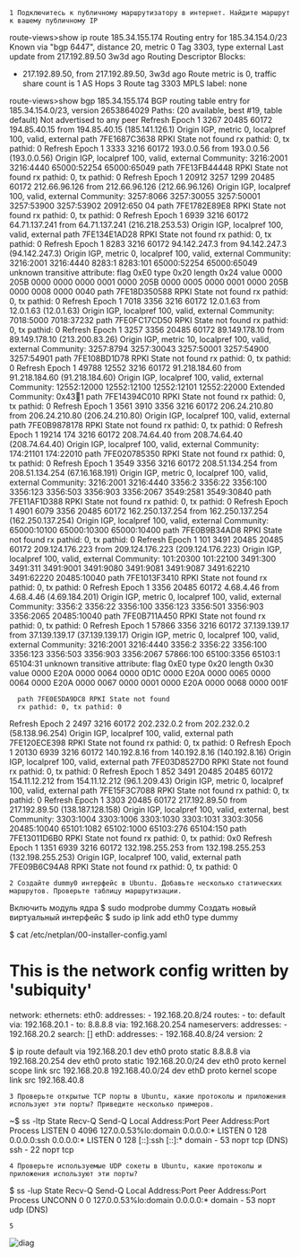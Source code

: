 	1 Подключитесь к публичному маршрутизатору в интернет. Найдите маршрут к вашему публичному IP

route-views>show ip route 185.34.155.174
Routing entry for 185.34.154.0/23
  Known via "bgp 6447", distance 20, metric 0
  Tag 3303, type external
  Last update from 217.192.89.50 3w3d ago
  Routing Descriptor Blocks:
  * 217.192.89.50, from 217.192.89.50, 3w3d ago
      Route metric is 0, traffic share count is 1
      AS Hops 3
      Route tag 3303
      MPLS label: none

route-views>show bgp 185.34.155.174
BGP routing table entry for 185.34.154.0/23, version 2653864029
Paths: (20 available, best #19, table default)
  Not advertised to any peer
  Refresh Epoch 1
  3267 20485 60172
    194.85.40.15 from 194.85.40.15 (185.141.126.1)
      Origin IGP, metric 0, localpref 100, valid, external
      path 7FE1687C3638 RPKI State not found
      rx pathid: 0, tx pathid: 0
  Refresh Epoch 1
  3333 3216 60172
    193.0.0.56 from 193.0.0.56 (193.0.0.56)
      Origin IGP, localpref 100, valid, external
      Community: 3216:2001 3216:4440 65000:52254 65000:65049
      path 7FE13FB44448 RPKI State not found
      rx pathid: 0, tx pathid: 0
  Refresh Epoch 1
  20912 3257 1299 20485 60172
    212.66.96.126 from 212.66.96.126 (212.66.96.126)
      Origin IGP, localpref 100, valid, external
      Community: 3257:8066 3257:30055 3257:50001 3257:53900 3257:53902 20912:650                                                                                                                                                             04
      path 7FE1782E89E8 RPKI State not found
      rx pathid: 0, tx pathid: 0
  Refresh Epoch 1
  6939 3216 60172
    64.71.137.241 from 64.71.137.241 (216.218.253.53)
      Origin IGP, localpref 100, valid, external
      path 7FE134E1AD28 RPKI State not found
      rx pathid: 0, tx pathid: 0
  Refresh Epoch 1
  8283 3216 60172
    94.142.247.3 from 94.142.247.3 (94.142.247.3)
      Origin IGP, metric 0, localpref 100, valid, external
      Community: 3216:2001 3216:4440 8283:1 8283:101 65000:52254 65000:65049
      unknown transitive attribute: flag 0xE0 type 0x20 length 0x24
        value 0000 205B 0000 0000 0000 0001 0000 205B
              0000 0005 0000 0001 0000 205B 0000 0008
              0000 0040
      path 7FE18D350588 RPKI State not found
      rx pathid: 0, tx pathid: 0
  Refresh Epoch 1
  7018 3356 3216 60172
    12.0.1.63 from 12.0.1.63 (12.0.1.63)
      Origin IGP, localpref 100, valid, external
      Community: 7018:5000 7018:37232
      path 7FE0FC17CD50 RPKI State not found
      rx pathid: 0, tx pathid: 0
  Refresh Epoch 1
  3257 3356 20485 60172
    89.149.178.10 from 89.149.178.10 (213.200.83.26)
      Origin IGP, metric 10, localpref 100, valid, external
      Community: 3257:8794 3257:30043 3257:50001 3257:54900 3257:54901
      path 7FE108BD1D78 RPKI State not found
      rx pathid: 0, tx pathid: 0
  Refresh Epoch 1
  49788 12552 3216 60172
    91.218.184.60 from 91.218.184.60 (91.218.184.60)
      Origin IGP, localpref 100, valid, external
      Community: 12552:12000 12552:12100 12552:12101 12552:22000
      Extended Community: 0x43:100:1
      path 7FE14394C010 RPKI State not found
      rx pathid: 0, tx pathid: 0
  Refresh Epoch 1
  3561 3910 3356 3216 60172
    206.24.210.80 from 206.24.210.80 (206.24.210.80)
      Origin IGP, localpref 100, valid, external
      path 7FE0B9878178 RPKI State not found
      rx pathid: 0, tx pathid: 0
  Refresh Epoch 1
  19214 174 3216 60172
    208.74.64.40 from 208.74.64.40 (208.74.64.40)
      Origin IGP, localpref 100, valid, external
      Community: 174:21101 174:22010
      path 7FE020785350 RPKI State not found
      rx pathid: 0, tx pathid: 0
  Refresh Epoch 1
  3549 3356 3216 60172
    208.51.134.254 from 208.51.134.254 (67.16.168.191)
      Origin IGP, metric 0, localpref 100, valid, external
      Community: 3216:2001 3216:4440 3356:2 3356:22 3356:100 3356:123 3356:503 3356:903 3356:2067 3549:2581 3549:30840
      path 7FE11AF1D388 RPKI State not found
      rx pathid: 0, tx pathid: 0
  Refresh Epoch 1
  4901 6079 3356 20485 60172
    162.250.137.254 from 162.250.137.254 (162.250.137.254)
      Origin IGP, localpref 100, valid, external
      Community: 65000:10100 65000:10300 65000:10400
      path 7FE0B9B34AD8 RPKI State not found
      rx pathid: 0, tx pathid: 0
  Refresh Epoch 1
  101 3491 20485 20485 60172
    209.124.176.223 from 209.124.176.223 (209.124.176.223)
      Origin IGP, localpref 100, valid, external
      Community: 101:20300 101:22100 3491:300 3491:311 3491:9001 3491:9080 3491:9081 3491:9087 3491:62210 3491:62220 20485:10040
      path 7FE1013F3410 RPKI State not found
      rx pathid: 0, tx pathid: 0
  Refresh Epoch 1
  3356 20485 60172
    4.68.4.46 from 4.68.4.46 (4.69.184.201)
      Origin IGP, metric 0, localpref 100, valid, external
      Community: 3356:2 3356:22 3356:100 3356:123 3356:501 3356:903 3356:2065 20485:10040
      path 7FE0B711A450 RPKI State not found
      rx pathid: 0, tx pathid: 0
  Refresh Epoch 1
  57866 3356 3216 60172
    37.139.139.17 from 37.139.139.17 (37.139.139.17)
      Origin IGP, metric 0, localpref 100, valid, external
      Community: 3216:2001 3216:4440 3356:2 3356:22 3356:100 3356:123 3356:503 3356:903 3356:2067 57866:100 65100:3356 65103:1 65104:31
      unknown transitive attribute: flag 0xE0 type 0x20 length 0x30
        value 0000 E20A 0000 0064 0000 0D1C 0000 E20A
              0000 0065 0000 0064 0000 E20A 0000 0067
              0000 0001 0000 E20A 0000 0068 0000 001F

      path 7FE0E5DA9DC8 RPKI State not found
      rx pathid: 0, tx pathid: 0
  Refresh Epoch 2
  2497 3216 60172
    202.232.0.2 from 202.232.0.2 (58.138.96.254)
      Origin IGP, localpref 100, valid, external
      path 7FE120ECE398 RPKI State not found
      rx pathid: 0, tx pathid: 0
  Refresh Epoch 1
  20130 6939 3216 60172
    140.192.8.16 from 140.192.8.16 (140.192.8.16)
      Origin IGP, localpref 100, valid, external
      path 7FE03D8527D0 RPKI State not found
      rx pathid: 0, tx pathid: 0
  Refresh Epoch 1
  852 3491 20485 20485 60172
    154.11.12.212 from 154.11.12.212 (96.1.209.43)
      Origin IGP, metric 0, localpref 100, valid, external
      path 7FE15F3C7088 RPKI State not found
      rx pathid: 0, tx pathid: 0
  Refresh Epoch 1
  3303 20485 60172
    217.192.89.50 from 217.192.89.50 (138.187.128.158)
      Origin IGP, localpref 100, valid, external, best
      Community: 3303:1004 3303:1006 3303:1030 3303:1031 3303:3056 20485:10040 65101:1082 65102:1000 65103:276 65104:150
      path 7FE13011D6B0 RPKI State not found
      rx pathid: 0, tx pathid: 0x0
  Refresh Epoch 1
  1351 6939 3216 60172
    132.198.255.253 from 132.198.255.253 (132.198.255.253)
      Origin IGP, localpref 100, valid, external
      path 7FE09B6C94A8 RPKI State not found
      rx pathid: 0, tx pathid: 0
	  
	2 Создайте dummy0 интерфейс в Ubuntu. Добавьте несколько статических маршрутов. Проверьте таблицу маршрутизации.

Включить модуль ядра
$ sudo modprobe dummy
Создать новый виртуальный интерфейс
$ sudo ip link add eth0 type dummy

$ cat /etc/netplan/00-installer-config.yaml
# This is the network config written by 'subiquity'
network:
  ethernets:
    eth0:
      addresses:
      - 192.168.20.8/24
      routes:
        - to: default
          via: 192.168.20.1
        - to: 8.8.8.8
          via: 192.168.20.254
      nameservers:
        addresses:
        - 192.168.20.2
        search: []
    ethD:
      addresses:
      - 192.168.40.8/24
  version: 2

$ ip route
default via 192.168.20.1 dev eth0 proto static
8.8.8.8 via 192.168.20.254 dev eth0 proto static
192.168.20.0/24 dev eth0 proto kernel scope link src 192.168.20.8
192.168.40.0/24 dev ethD proto kernel scope link src 192.168.40.8


	3 Проверьте открытые TCP порты в Ubuntu, какие протоколы и приложения используют эти порты? Приведите несколько примеров.
~$ ss -ltp
State                       Recv-Q                      Send-Q                                           Local Address:Port                                              Peer Address:Port                      Process
LISTEN                      0                           4096                                             127.0.0.53%lo:domain                                                 0.0.0.0:*
LISTEN                      0                           128                                                    0.0.0.0:ssh                                                    0.0.0.0:*
LISTEN                      0                           128                                                       [::]:ssh                                                       [::]:*
domain - 53 порт tcp (DNS)
ssh - 22 порт tcp


	4 Проверьте используемые UDP сокеты в Ubuntu, какие протоколы и приложения используют эти порты?
$ ss -lup
State                       Recv-Q                      Send-Q                                           Local Address:Port                                              Peer Address:Port                      Process
UNCONN                      0                           0                                                127.0.0.53%lo:domain                                                 0.0.0.0:*
domain - 53 порт udp (DNS)

	5
	
![diag](https://user-images.githubusercontent.com/45497624/218222117-57d2af5e-b254-4f57-90f5-6a156e80080a.png)
